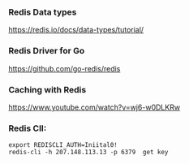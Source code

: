 ### Redis Data types
https://redis.io/docs/data-types/tutorial/

### Redis Driver for Go
https://github.com/go-redis/redis


### Caching with Redis
https://www.youtube.com/watch?v=wj6-w0DLKRw

### Redis ClI:
```
export REDISCLI_AUTH=Iniital0!
redis-cli -h 207.148.113.13 -p 6379  get key
```
